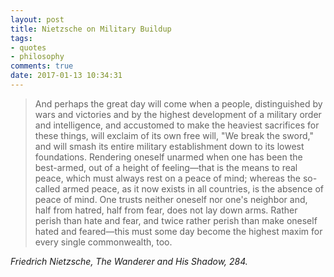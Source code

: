 ```yaml
---
layout: post
title: Nietzsche on Military Buildup
tags:
- quotes
- philosophy
comments: true
date: 2017-01-13 10:34:31
---
```


>And perhaps the great day will come when a people, distinguished by wars and victories and by the highest development of a military order and intelligence, and accustomed to make the heaviest sacrifices for these things, will exclaim of its own free will, "We break the sword," and will smash its entire military establishment down to its lowest foundations. Rendering oneself unarmed when one has been the best-armed, out of a height of feeling—that is the means to real peace, which must always rest on a peace of mind; whereas the so-called armed peace, as it now exists in all countries, is the absence of peace of mind. One trusts neither oneself nor one's neighbor and, half from hatred, half from fear, does not lay down arms. Rather perish than hate and fear, and twice rather perish than make oneself hated and feared—this must some day become the highest maxim for every single commonwealth, too. 

<cite class="big">Friedrich Nietzsche, *The Wanderer and His Shadow*, 284.</cite>
